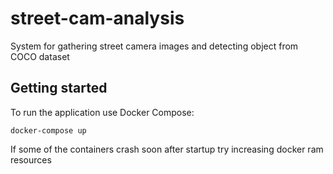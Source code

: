 # street-cam-analysis

System for gathering street camera images and detecting object from COCO dataset

## Getting started

To run the application use Docker Compose:

``docker-compose up``

If some of the containers crash soon after startup try increasing docker ram resources
